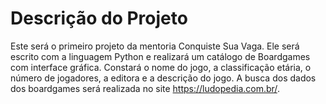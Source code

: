 # Descrição do Projeto
Este será o primeiro projeto da mentoria Conquiste Sua Vaga.
Ele será escrito com a linguagem Python e realizará um catálogo de Boardgames com interface gráfica.
Constará o nome do jogo, a classificação etária, o número de jogadores, a editora e a descrição do jogo.
A busca dos dados dos boardgames será realizada no site https://ludopedia.com.br/.

